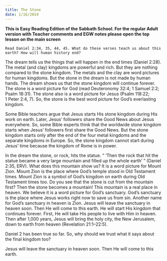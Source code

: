 ```yaml
---
title: The Stone
date: 1/16/2019
---
```


 **This is Easy Reading Edition of the Sabbath School. For the regular Adult version with Teacher comments and EGW notes please open the top lesson on the main screen** 

`Read Daniel 2:34, 35, 44, 45. What do these verses teach us about this earth? How will human history end?`

The dream tells us the things that will happen in the end times (Daniel 2:28). The metal (and clay) kingdoms are powerful and rich. But they are nothing compared to the stone kingdom. The metals and the clay are word pictures for human kingdoms. But the stone in the dream is not made by human hands. The dream shows us that the stone kingdom will continue forever. The stone is a word picture for God (read Deuteronomy 32:4; 1 Samuel 2:2; Psalm 18:31). The stone also is a word picture for Jesus (Psalm 118:22; 1 Peter 2:4, 7). So, the stone is the best word picture for God’s everlasting kingdom.

Some Bible teachers argue that Jesus starts His stone kingdom during His work on earth. Later, Jesus’ followers share the Good News about Jesus everywhere. So, some Bible experts think that the worldwide stone kingdom starts when Jesus’ followers first share the Good News. But the stone kingdom starts only after the end of the four metal kingdoms and the separate kingdoms in Europe. So, the stone kingdom cannot start during Jesus’ time because the kingdom of Rome is in power.

In the dream the stone, or rock, hits the statue. “ ‘Then the rock that hit the statue became a very large mountain and filled up the whole earth’ ” (Daniel 2:35, ERV). What does this mountain show us? It is a word picture for Mount Zion. Mount Zion is the place where God’s temple stood in Old Testament times. Mount Zion is a symbol of God’s kingdom on earth during Old Testament times too. Do you see that the stone is cut from the mountain first? Then the stone becomes a mountain! This mountain is a real place in heaven. We believe it is a word picture for God’s sanctuary. God’s sanctuary is the place where Jesus works right now to save us from sin. Another name for God’s sanctuary in heaven is Zion. Jesus will leave the sanctuary in heaven soon. Then He will come to this earth. He will start His kingdom that continues forever. First, He will take His people to live with Him in heaven. Then after 1,000 years, Jesus will bring the holy city, the New Jerusalem, down to earth from heaven (Revelation 21:1–22:5).

Daniel 2 has been true so far. So, why should we trust what it says about the final kingdom too?

Jesus will leave the sanctuary in heaven soon. Then He will come to this earth.
